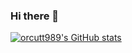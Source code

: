 ### Hi there 👋

<!--
**orcutt989/orcutt989** is a ✨ _special_ ✨ repository because its `README.md` (this file) appears on your GitHub profile.

Here are some ideas to get you started:

- 🔭 I’m currently working on ...
- 🌱 I’m currently learning ...
- 👯 I’m looking to collaborate on ...
- 🤔 I’m looking for help with ...
- 💬 Ask me about ...
- 📫 How to reach me: ...
- 😄 Pronouns: ...
- ⚡ Fun fact: ...
-->

[![orcutt989's GitHub stats](https://github-readme-stats.vercel.app/api?username=orcutt989)](https://github.com/anuraghazra/github-readme-stats)
